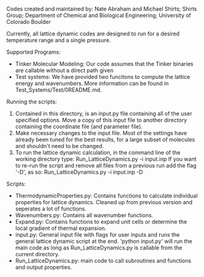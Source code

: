 Codes created and maintained by: Nate Abraham and Michael Shirts; 
                                 Shirts Group; 
                                 Department of Chemical and Biological Engineering; 
                                 University of Colorado Boulder

Currently, all lattice dynamic codes are designed to run for a desired temperature range and a single pressure.

Supported Programs:
- Tinker Molecular Modeling: Our code assumes that the Tinker binaries are callable without a direct path given
- Test systems: We have provided two funcitons to compute the  lattice energy and wavenumbers. More information can
be found in Test_Systems/Test/0README.md.

Running the scripts:
1) Contained in this directory, is an input.py file containing all of the user specified options. Move a copy of this
input file to another directory containing the coordinate file (and parameter file).
2) Make necessary changes to the input file. Most of the settings have already been tuned for the best results, for a
large subset of molecules and shouldn't need to be changed.
3) To run the lattice dynamic calculation, in the command line of the working directory type:
        Run_LatticeDynamics.py -i input.inp
If you want to re-run the script and remove all files from a previous run add the flag '-D', as so:
        Run_LatticeDynamics.py -i input.inp -D


Scripts:
- ThermodynamicProperties.py: Contains functions to calculate individual properties for lattice dynamics. 
  Cleaned up from previous version and seperates a lot of functions.
- Wavenumbers.py: Contains all wavenumber functions.
- Expand.py: Contains functions to expand unit cells or determine the local gradient of thermal expansion.
- input.py: General input file with flags for user inputs and runs the general lattice dynamic script at the end.
  'python input.py' will run the main code as long as Run_LatticeDynamics.py is callable from the current directory.
- Run_LatticeDynamics.py: main code to call subroutines and functions and output properties.

